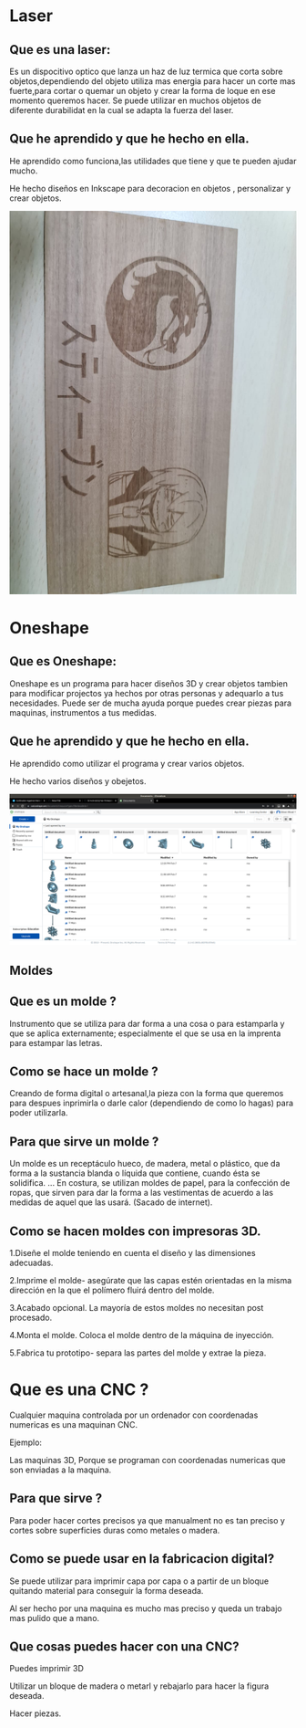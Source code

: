 
# Laser

## Que es una laser:

Es un dispocitivo optico que lanza un haz de luz termica que corta sobre objetos,dependiendo del objeto utiliza mas energia para hacer un corte mas fuerte,para cortar o quemar un objeto y crear la forma de loque en ese momento queremos hacer.
Se puede utilizar en muchos objetos de diferente durabilidat en la cual se adapta la fuerza del laser.


## Que he aprendido y que he hecho en ella.

He aprendido como funciona,las utilidades que tiene y que te pueden ajudar mucho.

He hecho diseños en Inkscape para decoracion en objetos , personalizar y crear objetos.

![Imagen](https://github.com/St1v3n3223/1er-Trimestre/blob/main/WhatsApp%20Image%202022-02-10%20at%2010.03.38.jpeg?raw=true)

# Oneshape

## Que es Oneshape:

Oneshape es un programa para hacer diseños 3D y crear objetos tambien para modificar projectos ya hechos por otras personas y adequarlo a tus necesidades. Puede ser de mucha ayuda porque puedes crear piezas para maquinas, instrumentos a tus medidas.

## Que he aprendido y que he hecho en ella.

He aprendido como utilizar el programa y crear varios objetos.

He hecho varios diseños y obejetos.

![ImaGEN](https://github.com/St1v3n3223/1er-Trimestre/blob/main/Captura%20de%20pantalla%20de%202022-02-10%2010-08-16.png?raw=true)

## Moldes


## Que es un molde ?

Instrumento que se utiliza para dar forma a una cosa o para estamparla y que se aplica externamente; especialmente el que se usa en la imprenta para estampar las letras.

## Como se hace un molde ?

Creando de forma digital o artesanal,la pieza con la forma que queremos para despues inprimirla o darle calor (dependiendo de como lo hagas) para poder utilizarla.

##  Para que sirve un molde ?

Un molde es un receptáculo hueco, de madera, metal o plástico, que da forma a la sustancia blanda o líquida que contiene, cuando ésta se solidifica. ... En costura, se utilizan moldes de papel, para la confección de ropas, que sirven para dar la forma a las vestimentas de acuerdo a las medidas de aquel que las usará.
(Sacado de internet).

## Como se hacen moldes con impresoras 3D.

1.Diseñe el molde teniendo en cuenta el diseño y las dimensiones adecuadas.

2.Imprime el molde- asegúrate que las capas estén orientadas en la misma dirección en la que el polímero fluirá dentro del molde.

3.Acabado opcional. La mayoría de estos moldes no necesitan post procesado.

4.Monta el molde. Coloca el molde dentro de la máquina de inyección.

5.Fabrica tu prototipo- separa las partes del molde y extrae la pieza.


# Que es una CNC ?

Cualquier maquina controlada por un ordenador con coordenadas numericas es una maquinan CNC.

Ejemplo:

Las maquinas 3D, Porque se programan con coordenadas numericas que son enviadas a la maquina.

## Para que sirve ?

Para poder hacer cortes precisos ya que manualment no es tan preciso y cortes sobre superficies duras como metales o madera.

## Como se puede usar en la fabricacion digital?

Se puede utilizar para imprimir capa por capa o a partir de un bloque quitando material para conseguir la forma deseada.

Al ser hecho por una maquina es mucho mas preciso y queda un trabajo mas pulido que a mano.

## Que cosas puedes hacer con una CNC?

Puedes imprimir 3D 

Utilizar un bloque de madera o metarl y rebajarlo para hacer la figura deseada.

Hacer piezas.




